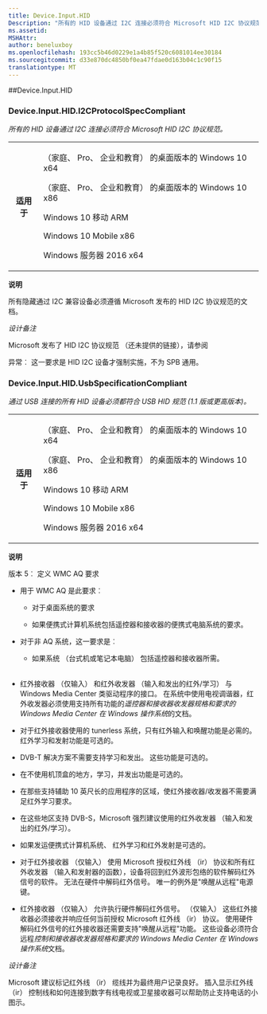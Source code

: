 ```yaml
---
title: Device.Input.HID
Description: "所有的 HID 设备通过 I2C 连接必须符合 Microsoft HID I2C 协议规范。"
ms.assetid: 
MSHAttr: 
author: beneluxboy
ms.openlocfilehash: 193cc5b46d0229e1a4b85f520c6081014ee30184
ms.sourcegitcommit: d33e870dc4850bf0ea47fdae0d163b04c1c90f15
translationtype: MT
---
```

<!--
# Device.Input.HID

 - [Device.Input.HID](#device.input.hid)
-->

<a name="device.input.hid"></a>
##Device.Input.HID

### <a name="deviceinputhidi2cprotocolspeccompliant"></a>Device.Input.HID.I2CProtocolSpecCompliant

*所有的 HID 设备通过 I2C 连接必须符合 Microsoft HID I2C 协议规范。*

<table>
<tr>
<th>适用于</th>
<td>
<p>（家庭、 Pro、 企业和教育） 的桌面版本的 Windows 10 x64</p>
<p>（家庭、 Pro、 企业和教育） 的桌面版本的 Windows 10 x86</p>
<p>Windows 10 移动 ARM</p>
<p>Windows 10 Mobile x86</p>
<p>Windows 服务器 2016 x64</p>
</td></tr></table>

**说明**

所有隐藏通过 I2C 兼容设备必须遵循 Microsoft 发布的 HID I2C 协议规范的文档。

*设计备注*

Microsoft 发布了 HID I2C 协议规范 （还未提供的链接），请参阅

异常︰ 这一要求是 HID I2C 设备才强制实施，不为 SPB 通用。

### <a name="deviceinputhidusbspecificationcompliant"></a>Device.Input.HID.UsbSpecificationCompliant

*通过 USB 连接的所有 HID 设备必须都符合 USB HID 规范 (1.1 版或更高版本)。*

<table>
<tr>
<th>适用于</th>
<td>
<p>（家庭、 Pro、 企业和教育） 的桌面版本的 Windows 10 x64</p>
<p>（家庭、 Pro、 企业和教育） 的桌面版本的 Windows 10 x86</p>
<p>Windows 10 移动 ARM</p>
<p>Windows 10 Mobile x86</p>
<p>Windows 服务器 2016 x64</p>
</td></tr></table>

**说明**

版本 5︰ 定义 WMC AQ 要求

-   用于 WMC AQ 是此要求︰

    -   对于桌面系统的要求

    -   如果便携式计算机系统包括遥控器和接收器的便携式电脑系统的要求。

-   对于非 AQ 系统，这一要求是︰

    -   如果系统 （台式机或笔记本电脑） 包括遥控器和接收器所需。<br/><br/>

-   红外接收器 （仅输入） 和红外收发器 （输入和发出的红外/学习） 与 Windows Media Center 类驱动程序的接口。 在系统中使用电视调谐器，红外收发器必须使用支持所有功能的*遥控器和接收器收发器规格和要求的 Windows Media Center 在 Windows 操作系统*的文档。

-   对于红外接收器使用的 tunerless 系统，只有红外输入和唤醒功能是必需的。 红外学习和发射功能是可选的。

-   DVB-T 解决方案不需要支持学习和发出。 这些功能是可选的。

-   在不使用机顶盒的地方，学习，并发出功能是可选的。

-   在那些支持辅助 10 英尺长的应用程序的区域，使红外接收器/收发器不需要满足红外学习要求。

-   在这些地区支持 DVB-S，Microsoft 强烈建议使用的红外收发器 （输入和发出的红外/学习）。

-   如果发运便携式计算机系统、 红外学习和红外发射是可选的。

-   对于红外接收器 （仅输入） 使用 Microsoft 授权红外线 （ir） 协议和所有红外收发器 （输入和发射器的函数），设备将回到红外波形包络的软件解码红外信号的软件。 无法在硬件中解码红外信号。 唯一的例外是"唤醒从远程"电源键。

-   红外接收器 （仅输入） 允许执行硬件解码红外信号。 （仅输入） 这些红外接收器必须接收并响应任何当前授权 Microsoft 红外线 （ir） 协议。 使用硬件解码红外信号的红外接收器还需要支持"唤醒从远程"功能。 这些设备必须符合远程*控制和接收器收发器规格和要求的 Windows Media Center 在 Windows 操作系统*文档。

*设计备注*

Microsoft 建议标记红外线 （ir） 缆线并为最终用户记录良好。 插入显示红外线 （ir） 控制线和如何连接到数字有线电视或卫星接收器可以帮助防止支持电话的小图示。


